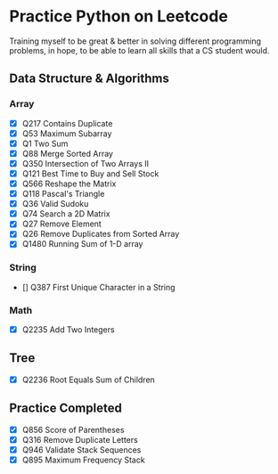 # Practice Python on Leetcode

Training myself to be great & better in solving different programming problems, in hope, to be able to learn all skills that a CS student would.

## Data Structure & Algorithms

### Array

- [X] Q217 Contains Duplicate
- [X] Q53 Maximum Subarray
- [X] Q1 Two Sum
- [X] Q88 Merge Sorted Array
- [X] Q350 Intersection of Two Arrays II
- [x] Q121 Best Time to Buy and Sell Stock
- [X] Q566 Reshape the Matrix
- [X] Q118 Pascal's Triangle
- [X] Q36 Valid Sudoku
- [X] Q74 Search a 2D Matrix
- [x] Q27 Remove Element
- [x] Q26 Remove Duplicates from Sorted Array
- [x] Q1480 Running Sum of 1-D array

### String

- [] Q387 First Unique Character in a String

### Math

- [x] Q2235 Add Two Integers

## Tree

- [x] Q2236 Root Equals Sum of Children

## Practice Completed

- [X] Q856 Score of Parentheses
- [X] Q316 Remove Duplicate Letters
- [X] Q946 Validate Stack Sequences
- [X] Q895 Maximum Frequency Stack

